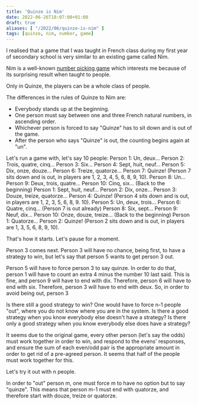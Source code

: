 ```yaml
---
title: 'Quinze is Nim'
date: 2022-06-26T18:07:00+01:00
draft: true
aliases: [ "/2022/06/quinze-is-nim" ]
tags: [quinze, nim, number, game]
---
```


I realised that a game that I was taught in French class during my first year of secondary school is very similar to an existing game called Nim.

Nim is a well-known [number picking game] which interests me because of its surprising result when taught to people.

Only in Quinze, the players can be a whole class of people.

The differences in the rules of Quinze to Nim are:

- Everybody stands up at the beginning.
- One person must say between one and three French natural numbers, in ascending order.
- Whichever person is forced to say "Quinze" has to sit down and is out of the game.
- After the person who says "Quinze" is out, the counting begins again at "un".

Let's run a game with, let's say 10 people:
    Person 1: Un, deux...
    Person 2: Trois, quatre, cinq...
    Person 3: Six...
    Person 4: Sept, huit, neuf...
    Person 5: Dix, onze, douze...
    Person 6: Treize, quatorze...
    Person 7: Quinze!
    (Person 7 sits down and is out, in players are 1, 2, 3, 4, 5, 6, 8, 9, 10).
    Person 8: Un...
    Person 9: Deux, trois, quatre...
    Person 10: Cinq, six...
    (Back to the beginning)
    Person 1: Sept, huit, neuf...
    Person 2: Dix, onze...
    Person 3: Douze, treize, quatorze...
    Person 4: Quinze!
    (Person 4 sits down and is out, in players are 1, 2, 3, 5, 6, 8, 9. 10).
    Person 5: Un, deux, trois...
    Person 6: Quatre, cinq...
    (Person 7 is out already)
    Person 8: Six, sept...
    Person 9: Neuf, dix...
    Person 10: Onze, douze, treize...
    (Back to the beginning)
    Person 1: Quatorze...
    Person 2: Quinze!
    (Person 2 sits down and is out, in players are 1, 3, 5, 6, 8, 9, 10).

That's how it starts. Let's pause for a moment.

Person 3 comes next. Person 3 will have no chance, being first, to have a strategy to win, but let's say that person 5 wants to get person 3 out.

Person 5 will have to force person 3 to say quinze.
In order to do that, person 1 will have to count an extra 4 minus the number 10 last said.
This is fine, and person 9 will have to end with dix.
Therefore, person 6 will have to end with six.
Therefore, person 3 will have to end with deux.
So, in order to avoid being out, person 3

Is there still a good strategy to win? One would have to force n-1 people "out", where you do not know where you are in the system. Is there a good strategy when you know everybody else doesn't have a strategy? Is there only a good strategy when you know everybody else does have a strategy?

It seems due to the original game, every other person (let's say the odds) must work together in order to win, and respond to the evens' responses, and ensure the sum of each even/odd pair is the appropriate amount in order to get rid of a pre-agreed person. It seems that half of the people must work together for this.

Let's try it out with n people.

In order to "out" person m, one must force m to have no option but to say "quinze".
This means that person m-1 must end with quatorze, and therefore start with douze, treize or quatorze.


[number picking game]: https://www.youtube.com/watch?v=9KABcmczPdg